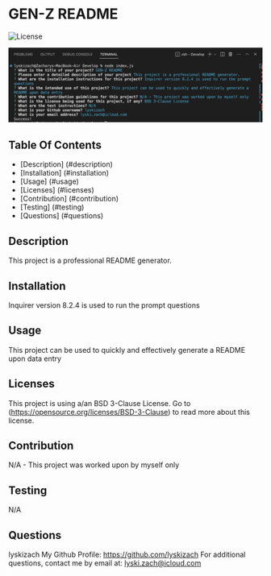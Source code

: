 # GEN-Z README
  ![License](https://img.shields.io/badge/License-BSD_3--Clause-blue.svg)

  ![screenshot](Develop/utils/READMEGenScreenshot.jpg)

  ## Table Of Contents
  - [Description] (#description)
  - [Installation] (#installation)
  - [Usage] (#usage)
  - [Licenses] (#licenses)
  - [Contribution] (#contribution)
  - [Testing] (#testing)
  - [Questions] (#questions)

  ## Description
  This project is a professional README generator.

  ## Installation
  Inquirer version 8.2.4 is used to run the prompt questions

  ## Usage
  This project can be used to quickly and effectively generate a README upon data entry

  ## Licenses
  
  This project is using a/an BSD 3-Clause License.
  Go to (https://opensource.org/licenses/BSD-3-Clause) to read more about this license.

  ## Contribution
  N/A - This project was worked upon by myself only

  ## Testing
  N/A

  ## Questions
  lyskizach
  My Github Profile: https://github.com/lyskizach
  For additional questions, contact me by email at: lyski.zach@icloud.com
  
